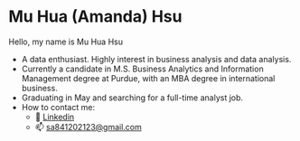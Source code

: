 # Mu Hua (Amanda) Hsu
Hello, my name is Mu Hua Hsu
- A data enthusiast. Highly interest in business analysis and data analysis.
- Currently a candidate in M.S. Business Analytics and Information Management degree at Purdue, with an MBA degree in international business.
- Graduating in May and searching for a full-time analyst job.
- How to contact me:
  - 📂 [Linkedin](https://www.linkedin.com/in/mu-hua-hsu-mba-556516200/)
  - :mailbox: sa841202123@gmail.com 

